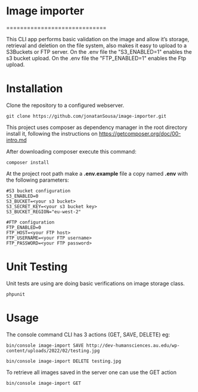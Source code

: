 # Image importer

=============================

This CLI app performs basic validation on the image and allow it’s storage, retrieval and deletion on the file system, also 
makes it easy to upload to a S3Buckets or FTP server.
On the .env file the "S3_ENABLED=1" enables the s3 bucket upload.
On the .env file the "FTP_ENABLED=1" enables the Ftp upload.

# Installation

Clone the repository to a configured webserver.

```
git clone https://github.com/jonatanSousa/image-importer.git
```

This project  uses composer as dependency manager in the root directory install it,
following the instructions on https://getcomposer.org/doc/00-intro.md

After downloading composer execute this command:
```
composer install
```



At the project root path make a **.env.example** file a copy named **.env** with the following parameters:

```
#S3 bucket configuration
S3_ENABLED=0
S3_BUCKET=<your s3 bucket>
S3_SECRET_KEY=<your s3 bucket key>
S3_BUCKET_REGION="eu-west-2"

#FTP configuration
FTP_ENABLED=0
FTP_HOST=<your FTP host>
FTP_USERNAME=<your FTP username>
FTP_PASSWORD=<your FTP password>
```

Unit Testing
=============================
Unit tests are using are doing basic verifications on image storage class.

```
phpunit
```

Usage
=============================
The console command CLI has 3 actions (GET, SAVE, DELETE) 
eg:

```
bin/console image-import SAVE http://dev-humansciences.au.edu/wp-content/uploads/2022/02/testing.jpg 
```

```
bin/console image-import DELETE testing.jpg 
```

To retrieve all images saved in the server one can use the GET action

```
bin/console image-import GET 
```

